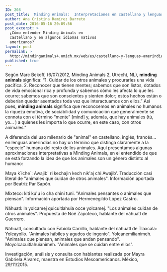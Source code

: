 ```yaml
---
ID: 208
post_title: 'Minding Animals:  Interpretaciones en castellano y lenguas amerindias'
author: Ana Cristina Ramírez Barreto
post_date: 2016-05-16 20:09:56
post_excerpt: >
  ¿Cómo entender Minding Animals en
  castellano y en algunos idiomas nativos
  americanos?
layout: post
permalink: >
  http://mindinganimals4.umich.mx/web/es/castellano-y-lenguas-amerindias/
published: true
---
```

Según Marc Bekoff, (6/07/2012, Minding Animals 2, Utrecht, NL), <strong>minding animals</strong> significa: “1. Cuidar de los otros animales y procurarles una vida pacífica. 2. Reconocer que tienen mentes; sabemos que son listos, dotados de vida emocional rica y profunda y sabemos cómo les afecta lo que les ocurre; sabemos que son conscientes y sienten dolor; estos hechos están o deberían quedar asentados toda vez que interactuamos con ellos.” Así pues, <strong>minding animals</strong> significa que reconocemos en animales no humanos la riqueza emotiva, de sociabilidad y comunicación que generalmente se connota con el término “mente” [mind] y, además, que hay animales (tú, yo... ) a quienes les importa lo que ocurre, en este caso, con otros animales."

A diferencia del uso milenario de "animal" en castellano, inglés, francés... en lenguas amerindias no hay un término que distinga claramente a la "especie" humana del resto de los animales. Aquí presentamos algunas aproximaciones interpretativas a Minding Animals, en el entendido de que se está forzando la idea de que los animales son un género distinto al humano:

Maya k´iche´: Awajib' ri kechajin kech nik'aj chi Awajib'. Traducción casi literal de "animales que cuidan de otros animales". Información aportada por Beatriz Par Sapón.

Mixteco: kiti ku'u io cha chini tuni. "Animales pensantes o animales que piensan". Información aportada por Hermenegildo López Castro.

Náhuatl: In yolcamej quicuitlahuia occe yolcamej. "Los animales cuidan de otros animales". Propuesta de Noé Zapoteco, hablante del náhuatl de Guerrero.

Náhuatl, consultado con Fabiola Carrillo, hablante del náhuatl de Tlaxcala: Yolcayollo. "Animales hábiles y agudos de ingenio". Yolcanemilianimeh. "Animales que piensan, animales que andan pensando". Moyolcacuitlahuianimeh. "Animales que se cuidan entre ellos".

Investigación, análisis y consulta con hablantes realizada por Mayra Gabriela Álvarez, maestra en Estudios Mesoamericanos. México, 29/11/2015.